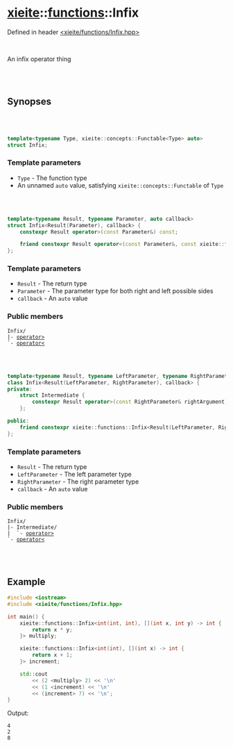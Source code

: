# [xieite](../xieite.md)::[functions](../functions.md)::Infix
Defined in header [<xieite/functions/Infix.hpp>](../../include/xieite/functions/Infix.hpp)

<br/>

An infix operator thing

<br/><br/>

## Synopses

<br/><br/>

```cpp
template<typename Type, xieite::concepts::Functable<Type> auto>
struct Infix;
```
### Template parameters
- `Type` - The function type
- An unnamed `auto` value, satisfying `xieite::concepts::Functable` of `Type`

<br/><br/>

```cpp
template<typename Result, typename Parameter, auto callback>
struct Infix<Result(Parameter), callback> {
	constexpr Result operator>(const Parameter&) const;

	friend constexpr Result operator<(const Parameter&, const xieite::functions::Infix<Result(Parameter), callback>&);
};
```
### Template parameters
- `Result` - The return type
- `Parameter` - The parameter type for both right and left possible sides
- `callback` - An `auto` value
### Public members
<pre><code>Infix/
|- <a href="./Infix1/operatorMore.md">operator></a>
`- <a href="./Infix1/operatorLess.md">operator<</a>
</code></pre>

<br/><br/>

```cpp
template<typename Result, typename LeftParameter, typename RightParameter, auto callback>
class Infix<Result(LeftParameter, RightParameter), callback> {
private:
	struct Intermediate {
		constexpr Result operator>(const RightParameter& rightArgument) const;
	};

public:
	friend constexpr xieite::functions::Infix<Result(LeftParameter, RightParameter), callback>::Intermediate operator<(const LeftParameter&, const xieite::functions::Infix<Result(LeftParameter, RightParameter), callback>&);
};
```
### Template parameters
- `Result` - The return type
- `LeftParameter` - The left parameter type
- `RightParameter` - The right parameter type
- `callback` - An `auto` value
### Public members
<pre><code>Infix/
|- Intermediate/
|  `- <a href="./Infix2/Intermediate/operatorMore.md">operator></a>
`- <a href="./Infix2/operatorLess.md">operator<</a>
</code></pre>

<br/><br/>

## Example
```cpp
#include <iostream>
#include <xieite/functions/Infix.hpp>

int main() {
	xieite::functions::Infix<int(int, int), [](int x, int y) -> int {
		return x * y;
	}> multiply;

	xieite::functions::Infix<int(int), [](int x) -> int {
		return x + 1;
	}> increment;

	std::cout
		<< (2 <multiply> 2) << '\n'
		<< (1 <increment) << '\n'
		<< (increment> 7) << '\n';
}
```
Output:
```
4
2
8
```
